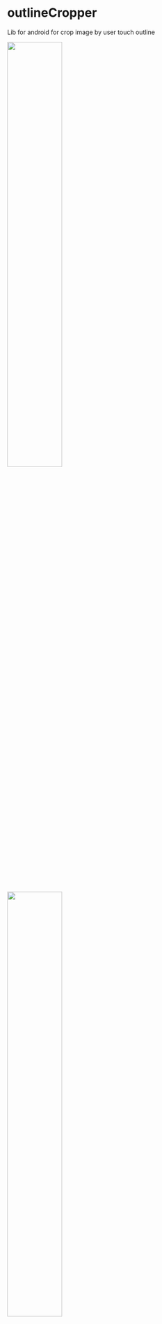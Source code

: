 # outlineCropper
Lib for android for crop image by user touch outline

<img src="http://i11.pixs.ru:/storage/4/1/1/Screenshot_5439474_17295411.png" width="50%"/>
<img src="http://i10.pixs.ru:/storage/4/1/2/Screenshot_1028636_17295412.png" width="50%"/>
<img src="http://i11.pixs.ru:/storage/4/1/3/Screenshot_8283257_17295413.png" width="50%"/>

